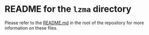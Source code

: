 # README for the `lzma` directory

Please refer to the [README.md](../../README.md) in the root of the repository for more information on these files.

